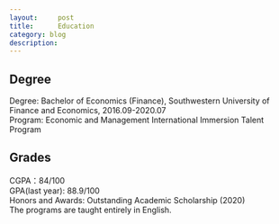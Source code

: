 ```yaml
---
layout:     post
title:      Education
category: blog
description: 
---
```

<h2>Degree</h2>
Degree: Bachelor of Economics (Finance), Southwestern University of Finance and Economics, 2016.09-2020.07<br>
Program: Economic and Management International Immersion Talent Program<br>

<h2>Grades</h2>
CGPA：84/100<br>
GPA(last year): 88.9/100<br>
Honors and Awards: Outstanding Academic Scholarship (2020)<br>
The programs are taught entirely in English.<br>


